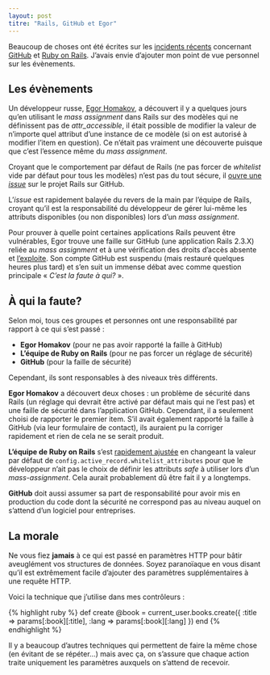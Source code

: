 ```yaml
---
layout: post
titre: "Rails, GitHub et Egor"
---
```


Beaucoup de choses ont été écrites sur les [incidents récents](https://github.com/blog/1068-public-key-security-vulnerability-and-mitigation) concernant [GitHub](https://github.com) et [Ruby on Rails](http://rubyonrails.org). J’avais envie d’ajouter mon point de vue personnel sur les évènements.

## Les évènements

Un développeur russe, [Egor Homakov](https://github.com/homakov), a découvert il y a quelques jours qu’en utilisant le *mass assignment* dans Rails sur des modèles qui ne définissent pas de *attr_accessible*, il était possible de modifier la valeur de n’importe quel attribut d’une instance de ce modèle (si on est autorisé à modifier l’item en question). Ce n’était pas vraiment une découverte puisque que c’est l’essence même du *mass assignment*.

Croyant que le comportement par défaut de Rails (ne pas forcer de *whitelist* vide par défaut pour tous les modèles) n’est pas du tout sécure, il [ouvre une *issue*](https://github.com/rails/rails/issues/5228) sur le projet Rails sur GitHub.

L’*issue* est rapidement balayée du revers de la main par l’équipe de Rails, croyant qu’il est la responsabilité du développeur de gérer lui-même les attributs disponibles (ou non disponibles) lors d’un *mass assignment*.

Pour prouver à quelle point certaines applications Rails peuvent être vulnérables, Egor trouve une faille sur GitHub (une application Rails 2.3.X) reliée au *mass assignment* et à une vérification des droits d’accès absente et [l’exploite](https://github.com/rails/rails/issues/5239). Son compte GitHub est suspendu (mais restauré quelques heures plus tard) et s’en suit un immense débat avec comme question principale « *C’est la faute à qui?* ».

## À qui la faute?

Selon moi, tous ces groupes et personnes ont une responsabilité par rapport à ce qui s’est passé :

* **Egor Homakov** (pour ne pas avoir rapporté la faille à GitHub)
* **L’équipe de Ruby on Rails** (pour ne pas forcer un réglage de sécurité)
* **GitHub** (pour la faille de sécurité)

Cependant, ils sont responsables à des niveaux très différents.

**Egor Homakov** a découvert deux choses : un problème de sécurité dans Rails (un réglage qui devrait être activé par défaut mais qui ne l’est pas) et une faille de sécurité dans l’application GitHub. Cependant, il a seulement choisi de rapporter le premier item. S’il avait également rapporté la faille à GitHub (via leur formulaire de contact), ils auraient pu la corriger rapidement et rien de cela ne se serait produit.

**L’équipe de Ruby on Rails** s’est [rapidement ajustée](https://github.com/rails/rails/commit/641a4f62405cc2765424320932902ed8076b5d38) en changeant la valeur par défaut de `config.active_record.whitelist_attributes` pour que le développeur n’ait pas le choix de définir les attributs *safe* à utiliser lors d’un *mass-assignment*. Cela aurait probablement dû être fait il y a longtemps.

**GitHub** doit aussi assumer sa part de responsabilité pour avoir mis en production du code dont la sécurité ne correspond pas au niveau auquel on s’attend d’un logiciel pour entreprises.

## La morale

Ne vous fiez **jamais** à ce qui est passé en paramètres HTTP pour bâtir aveuglément vos structures de données. Soyez paranoïaque en vous disant qu’il est extrêmement facile d’ajouter des paramètres supplémentaires à une requête HTTP.

Voici la technique que j’utilise dans mes contrôleurs :

{% highlight ruby %}
def create
  @book = current_user.books.create({
    :title => params[:book][:title],
    :lang => params[:book][:lang]
  })
end
{% endhighlight %}

Il y a beaucoup d’autres techniques qui permettent de faire la même chose (en évitant de se répéter…) mais avec ça, on s’assure que chaque action traite uniquement les paramètres auxquels on s’attend de recevoir.

